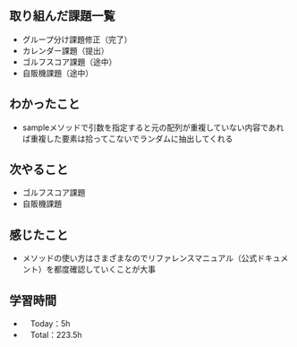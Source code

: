 ## 取り組んだ課題一覧
- グループ分け課題修正（完了）
- カレンダー課題（提出）
- ゴルフスコア課題（途中）
- 自販機課題（途中）

## わかったこと
- sampleメソッドで引数を指定すると元の配列が重複していない内容であれば重複した要素は拾ってこないでランダムに抽出してくれる

## 次やること
- ゴルフスコア課題
- 自販機課題

## 感じたこと
- メソッドの使い方はさまざまなのでリファレンスマニュアル（公式ドキュメント）を都度確認していくことが大事

## 学習時間
- 　Today：5h
- 　Total：223.5h